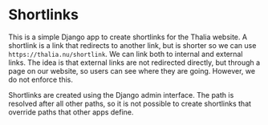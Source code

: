 # Shortlinks

This is a simple Django app to create shortlinks for the Thalia website.
A shortlink is a link that redirects to another link, but is shorter so we can use `https://thalia.nu/shortlink`.
We can link both to internal and external links.
The idea is that external links are not redirected directly, but through a page on our website, so users can see where they are going.
However, we do not enforce this.

Shortlinks are created using the Django admin interface.
The path is resolved after all other paths, so it is not possible to create shortlinks that override paths that other apps define.
